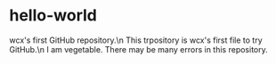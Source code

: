 # hello-world
wcx's first GitHub repository.\n
This trpository is wcx's first file to try GitHub.\n
I am vegetable. There may be many errors in this repository.
